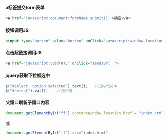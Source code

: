 #### a标签提交form表单
```html
<a href="javascript:document:formName.submit();">确定</a>
```

#### 按钮调用JS
```html
<input type="button" value="button" onClick="javascript:window.location.href='' " >
```

#### 点击超链接调用JS
```html
<a href="javascript:void(0);" onClick="sendsvr();">
```

#### jquery获取下拉框选中
```javascript
$("#select  option:selected").text();   //选中的文本
$("#select").val();    //选中值
```

#### 父窗口刷新子窗口内容
```javascript
document.getElementById("ff").contentWindow.location.href = "index.html"
```
或
```javascript
document.getElementById("ff").src="index.html"
```
